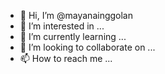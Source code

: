 - 👋 Hi, I’m @mayanainggolan
- 👀 I’m interested in ...
- 🌱 I’m currently learning ...
- 💞️ I’m looking to collaborate on ...
- 📫 How to reach me ...

<!---
mayanainggolan/mayanainggolan is a ✨ special ✨ repository because its `README.md` (this file) appears on your GitHub profile.
You can click the Preview link to take a look at your changes.
--->
